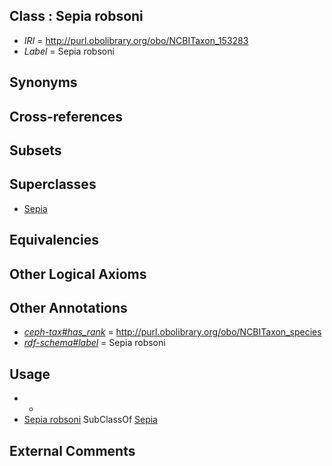 
## Class : Sepia robsoni

 * *IRI* = http://purl.obolibrary.org/obo/NCBITaxon_153283
 * *Label* = Sepia robsoni

## Synonyms


## Cross-references


## Subsets


## Superclasses

 * [Sepia](../../NCBITaxon/09/NCBITaxon_6609.md)

## Equivalencies


## Other Logical Axioms


## Other Annotations

 * *[ceph-tax#has_rank](../../ceph-tax#has/nk/ceph-tax#has_rank.md)* = http://purl.obolibrary.org/obo/NCBITaxon_species
 * *[rdf-schema#label](../../el/rdf-schema#label.md)* = Sepia robsoni

## Usage

 * -
 * [Sepia robsoni](../../NCBITaxon/83/NCBITaxon_153283.md) SubClassOf [Sepia](../../NCBITaxon/09/NCBITaxon_6609.md)

## External Comments

